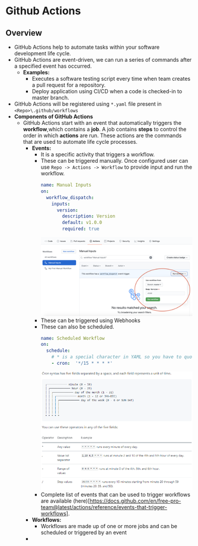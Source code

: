 # Github Actions

## Overview
- GitHub Actions help to automate tasks within your software development life cycle. 
- GitHub Actions are event-driven, we can run a series of commands after a specified event has occurred.
  - **Examples:**
    - Executes a software testing script every time when team creates a pull request for a repository.
    - Deploy application using CI/CD when a code is checked-in to master branch.
- GitHub Actions will be registered using `*.yaml` file present in `<Repo>\.github/workflows`
- **Components of GitHub Actions**
  - GitHub Actions start with an event that automatically triggers the **workflow**,which contains a **job**. A job contains **steps** to control the order in which **actions** are run. These actions are the commands that are used to automate life cycle processes.
    - **Events:**
      - It is a specific activity that triggers a workflow.
      - These can be triggered manually. Once configured user can use `Repo -> Actions -> Workflow` to provide input and run the workflow.
        ```yaml
        name: Manual Inputs
        on: 
          workflow_dispatch:
            inputs:
              version:
                description: Version
                default: v1.0.0
                required: true
        ```
        ![](./01-Images/03-ManualWorkflow.png)
      - These can be triggered using Webhooks
      - These can also be scheduled.
        ```yaml
        name: Scheduled Workflow
        on:
          schedule:
            # * is a special character in YAML so you have to quote this string
            - cron:  '*/15 * * * *'
        ```
        ![](./01-Images/02-CronJobSyntax.png)
      - Complete list of events that can be used to trigger workflows are available (here)[https://docs.github.com/en/free-pro-team@latest/actions/reference/events-that-trigger-workflows].
    - **Workflows:**
      - Workflows are made up of one or more jobs and can be scheduled or triggered by an event
    - 